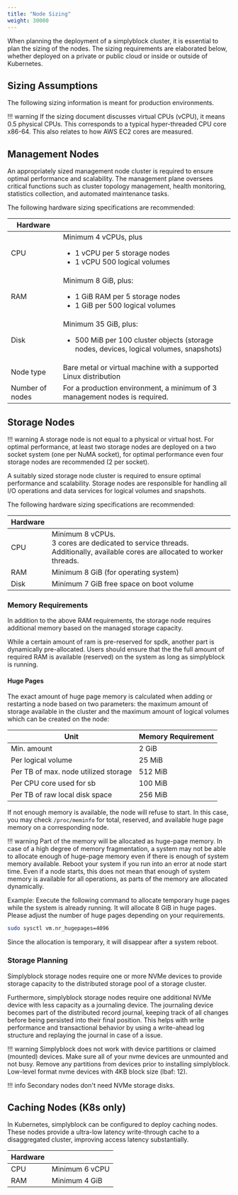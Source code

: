 ```yaml
---
title: "Node Sizing"
weight: 30000
---
```


When planning the deployment of a simplyblock cluster, it is essential to plan the sizing of the nodes. The sizing
requirements are elaborated below, whether deployed on a private or public cloud or inside or outside of Kubernetes.

## Sizing Assumptions

The following sizing information is meant for production environments.

!!! warning
    If the sizing document discusses virtual CPUs (vCPU), it means 0.5 physical CPUs. This corresponds to a typical hyper-threaded CPU core
    x86-64. This also relates to how AWS EC2 cores are measured.

## Management Nodes

An appropriately sized management node cluster is required to ensure optimal performance and scalability. The management
plane oversees critical functions such as cluster topology management, health monitoring, statistics collection,
and automated maintenance tasks.

The following hardware sizing specifications are recommended:

| Hardware        |                                                                                                                             |
|-----------------|-----------------------------------------------------------------------------------------------------------------------------|
| CPU             | Minimum 4 vCPUs, plus<ul><li>1 vCPU per 5 storage nodes</li><li>1 vCPU 500 logical volumes</li></ul>                        |
| RAM             | Minimum 8 GiB, plus:<ul><li>1 GiB RAM per 5 storage nodes</li><li>1 GiB per 500 logical volumes</li></ul>                   |
| Disk            | Minimum 35 GiB, plus:<ul><li>500 MiB per 100 cluster objects (storage nodes, devices, logical volumes, snapshots)</li></ul> |
| Node type       | Bare metal or virtual machine with a supported Linux distribution                                                           |
| Number of nodes | For a production environment, a minimum of 3 management nodes is required.                                                  |

## Storage Nodes

!!! warning
    A storage node is not equal to a physical or virtual host. For optimal performance, at least two storage nodes are deployed on a two
    socket system (one per NuMA socket), for optimal performance even four storage nodes are recommended (2 per socket). 

A suitably sized storage node cluster is required to ensure optimal performance and scalability. Storage nodes are
responsible for handling all I/O operations and data services for logical volumes and snapshots.

The following hardware sizing specifications are recommended:

| Hardware |                                                                                                                                                                                                                                                                                          |
|----------|------------------------------------------------------------------------------------------------------------------------------------------------------------------------------------------------------------------------------------------------------------------------------------------|
| CPU      | Minimum 8 vCPUs.<br/>3 cores are dedicated to service threads.<br/>Additionally, available cores are allocated to worker threads. |
| RAM      | Minimum 8 GiB (for operating system)                                                                                                                                                                                                                                                     |
| Disk     | Minimum 7 GiB free space on boot volume                                                                                                                                                                                                                                                                |

### Memory Requirements

In addition to the above RAM requirements, the storage node requires additional memory based on the managed storage
capacity.

While a certain amount of ram is pre-reserved for spdk, another part is dynamically pre-allocated. Users should ensure that
the the full amount of required RAM is available (reserved) on the system as long as simplyblock is running.

#### Huge Pages

The exact amount of huge page memory is calculated when adding or restarting a node based on two parameters: the maximum
amount of storage available in the cluster and the maximum amount of logical volumes which can be created on the node:

| Unit                                  | Memory Requirement |
|---------------------------------------|--------------------|
| Min. amount                          | 2 GiB              |
| Per logical volume                   | 25 MiB             |
| Per TB of max. node utilized storage | 512 MiB            |
| Per CPU core used for sb             | 100 MiB            |
| Per TB of raw local disk space       | 256 MiB            |

If not enough memory is available, the node will refuse to start. In this case, you may check
`/proc/meminfo` for total, reserved, and available huge page memory on a corresponding node. 

!!! warning
    Part of the memory will be allocated as huge-page memory. In case of a high degree of memory fragmentation, a system
    may not be able to allocate enough of huge-page memory even if there is enough of system memory available. Reboot 
    your system if you run into an error at node start time. 
    Even if a node starts, this does not mean that enough of system memory is available for all operations, as parts of the 
    memory are allocated dynamically.
 

Example: Execute the following command to allocate temporary huge pages while the system is already running. It will allocate
8 GiB in huge pages. Please adjust the number of huge pages depending on your requirements.

```bash title="Allocate temporary huge pages"
sudo sysctl vm.nr_hugepages=4096
```

Since the allocation is temporary, it will disappear after a system reboot.

### Storage Planning

Simplyblock storage nodes require one or more NVMe devices to provide storage capacity to the distributed storage pool
of a storage cluster.

Furthermore, simplyblock storage nodes require one additional NVMe device with less capacity as a journaling device.
The journaling device becomes part of the distributed record journal, keeping track of all changes before being
persisted into their final position. This helps with write performance and transactional behavior by using a
write-ahead log structure and replaying the journal in case of a issue.

!!! warning
   Simplyblock does not work with device partitions or claimed (mounted) devices. Make sure all of your nvme devices
   are unmounted and not busy. Remove any partitions from devices prior to installing simplyblock. Low-level format
   nvme devices with 4KB block size (lbaf: 12). 

!!! info
    Secondary nodes don't need NVMe storage disks.

## Caching Nodes (K8s only)

In Kubernetes, simplyblock can be configured to deploy caching nodes. These nodes provide a ultra-low latency
write-through cache to a disaggregated cluster, improving access latency substantially.

| Hardware |                                                      |
|----------|------------------------------------------------------|
| CPU      | Minimum 6 vCPU                                       |
| RAM      | Minimum 4 GiB                                        |


